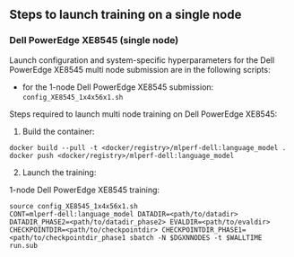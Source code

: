 ## Steps to launch training on a single node

### Dell PowerEdge XE8545 (single node)
Launch configuration and system-specific hyperparameters for the Dell PowerEdge XE8545
multi node submission are in the following scripts:
* for the 1-node Dell PowerEdge XE8545 submission: `config_XE8545_1x4x56x1.sh`

Steps required to launch multi node training on Dell PowerEdge XE8545:

1. Build the container:

```
docker build --pull -t <docker/registry>/mlperf-dell:language_model .
docker push <docker/registry>/mlperf-dell:language_model
```

2. Launch the training:

1-node Dell PowerEdge XE8545 training:

```
source config_XE8545_1x4x56x1.sh
CONT=mlperf-dell:language_model DATADIR=<path/to/datadir> DATADIR_PHASE2=<path/to/datadir_phase2> EVALDIR=<path/to/evaldir> CHECKPOINTDIR=<path/to/checkpointdir> CHECKPOINTDIR_PHASE1=<path/to/checkpointdir_phase1 sbatch -N $DGXNNODES -t $WALLTIME run.sub
```
